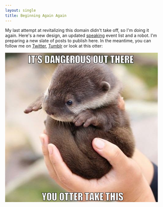 ```yaml
---
layout: single
title: Beginning Again Again
---
```


<p>My last attempt at revitalizing this domain didn't take off, so I'm doing it again. Here's a new design, an updated <a href="speaking/">speaking</a> event list and a robot. I'm preparing a new slate of posts to publish here. In the meantime, you can follow me on <a href="http://twitter.com/antiheroine">Twitter</a>, <a href="http://jenmyers.tumblr.com">Tumblr</a> or look at this otter:</p>

<img class="block" src="images/otter.png" />